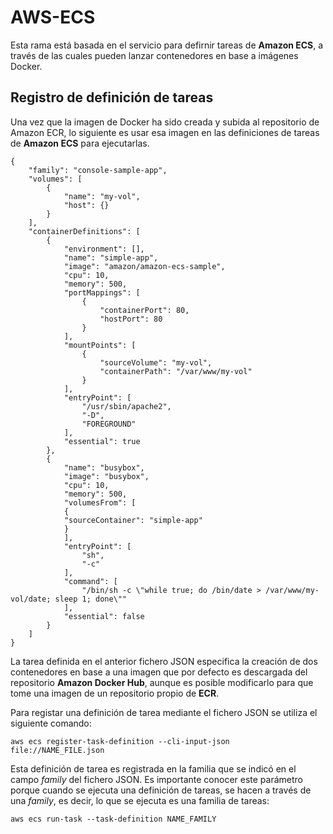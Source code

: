 # AWS-ECS
Esta rama está basada en el servicio para defirnir tareas de **Amazon ECS**, a través de las cuales pueden lanzar contenedores en base a imágenes Docker.


## Registro de definición de tareas
Una vez que la imagen de Docker ha sido creada y subida al repositorio de Amazon ECR, lo siguiente es usar esa imagen en las definiciones de tareas de **Amazon ECS** para ejecutarlas.

	{
    	"family": "console-sample-app",
    	"volumes": [
        	{
            	"name": "my-vol",
            	"host": {}
        	}
    	],
    	"containerDefinitions": [
        	{
            	"environment": [],
            	"name": "simple-app",
            	"image": "amazon/amazon-ecs-sample",
            	"cpu": 10,
            	"memory": 500,
            	"portMappings": [
                	{
                    	"containerPort": 80,
                    	"hostPort": 80
                	}
            	],
            	"mountPoints": [
                	{
                    	"sourceVolume": "my-vol",
                    	"containerPath": "/var/www/my-vol"
                	}
            	],
            	"entryPoint": [
                	"/usr/sbin/apache2",
                	"-D",
                	"FOREGROUND"
            	],
            	"essential": true
        	},
        	{
            	"name": "busybox",
            	"image": "busybox",
            	"cpu": 10,
            	"memory": 500,
            	"volumesFrom": [
            	{
              	"sourceContainer": "simple-app"
            	}
            	],
            	"entryPoint": [
                	"sh",
                	"-c"
            	],
            	"command": [
                	"/bin/sh -c \"while true; do /bin/date > /var/www/my-vol/date; sleep 1; done\""
            	],
            	"essential": false
        	}
    	]
	}
	
La tarea definida en el anterior fichero JSON especifica la creación de dos contenedores en base a una imagen que por defecto es descargada del repositorio **Amazon Docker Hub**, aunque es posible modificarlo para que tome una imagen de un repositorio propio de **ECR**.

Para registar una definición de tarea mediante el fichero JSON se utiliza el siguiente comando:

	aws ecs register-task-definition --cli-input-json file://NAME_FILE.json
	
Esta definición de tarea es registrada en la familia que se indicó en el campo *family* del fichero JSON. Es importante conocer este parámetro porque cuando se ejecuta una definición de tareas, se hacen a través de una *family*, es decir, lo que se ejecuta es una familia de tareas:

	aws ecs run-task --task-definition NAME_FAMILY